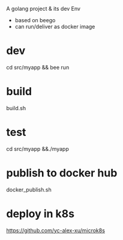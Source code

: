   A golang project & its dev Env
  * based on beego
  * can run/deliver as docker image 

# dev
  cd src/myapp && bee run
# build
  build.sh
# test
  cd src/myapp &&./myapp

# publish to docker hub
  docker_publish.sh
# deploy in k8s
  https://github.com/yc-alex-xu/microk8s  
    